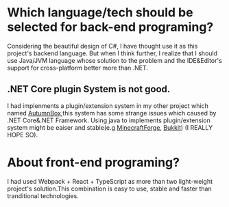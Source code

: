 # Which language/tech should be selected for back-end programing?
Considering the beautiful design of C#, I have thought use it as this project's backend language. But when I think further, I realize that I should use Java/JVM language whose solution to the problem and the IDE&Editor's support for cross-platform better more than .NET.
## .NET Core plugin System is not good.
I had implenments a plugin/extension system in my other project which named [AutumnBox](https://github.com/zsh2401/AutumnBox),this system has some strange issues which caused by .NET Core&.NET Framework. Using java to implements plugin/extension system might be eaiser and stable(e.g [MinecraftForge](https://github.com/MinecraftForge/MinecraftForge), [Bukkit](https://github.com/Bukkit/Bukkit)) (I REALLY HOPE SO).
# About front-end programing?
I had used Webpack + React + TypeScript as more than two light-weight project's solution.This combination is easy to use, stable and faster than tranditional technologies.